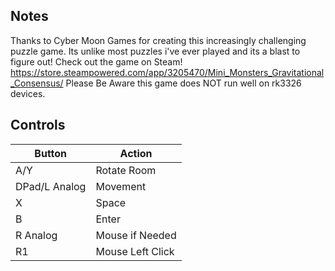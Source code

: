 ## Notes

Thanks to Cyber Moon Games for creating this increasingly challenging puzzle game. Its unlike most puzzles i've ever played and its a blast to figure out! Check out the game on Steam! https://store.steampowered.com/app/3205470/Mini_Monsters_Gravitational_Consensus/
Please Be Aware this game does NOT run well on rk3326 devices.

## Controls

| Button | Action |
|--|--| 
|A/Y|Rotate Room|
|DPad/L Analog|Movement|
|X|Space|
|B|Enter|
|R Analog|Mouse if Needed|
|R1|Mouse Left Click|


